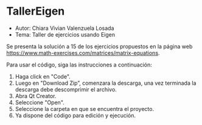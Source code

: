 # TallerEigen
* Autor: Chiara Vivian Valenzuela Losada
* Tema: Taller de ejercicios usando Eigen

Se presenta la solución a 15 de los ejercicios propuestos en la página web https://www.math-exercises.com/matrices/matrix-equations.

Para usar el código, siga las instrucciones a continuación:
  1. Haga click en "Code".
  2. Luego en "Download Zip”, comenzara la descarga, una vez terminada la descarga debe descomprimir el archivo.
  3. Abra Qt Creator.
  4. Seleccione "Open".
  5. Seleccione la carpeta en que se encuentra el proyecto.
  6. Ya dispone del código para edición y ejecución.
